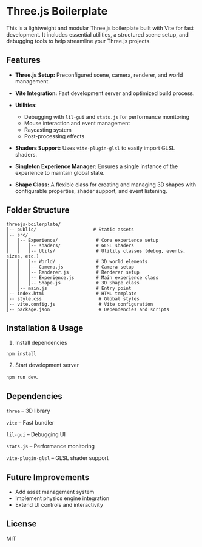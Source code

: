 # Three.js Boilerplate

This is a lightweight and modular Three.js boilerplate built with Vite for fast development. It includes essential
utilities, a structured scene setup, and debugging tools to help streamline your Three.js projects.

## Features

- **Three.js Setup:** Preconfigured scene, camera, renderer, and world management.
- **Vite Integration:** Fast development server and optimized build process.

- **Utilities:**

    - Debugging with `lil-gui` and `stats.js` for performance monitoring
    - Mouse interaction and event management
    - Raycasting system
    - Post-processing effects

- **Shaders Support:** Uses `vite-plugin-glsl` to easily import GLSL shaders.
- **Singleton Experience Manager:** Ensures a single instance of the experience to maintain global state.
- **Shape Class:** A flexible class for creating and managing 3D shapes with configurable properties, shader support,
  and event listening.

## Folder Structure

````
threejs-boilerplate/
│-- public/                     # Static assets
│-- src/
│   │-- Experience/              # Core experience setup
│   │   │-- shaders/             # GLSL shaders
│   │   │-- Utils/               # Utility classes (debug, events, sizes, etc.)
│   │   │-- World/               # 3D world elements
│   │   │-- Camera.js            # Camera setup
│   │   │-- Renderer.js          # Renderer setup
│   │   │-- Experience.js        # Main experience class
│   │   │-- Shape.js             # 3D Shape class
│   │-- main.js                  # Entry point
│-- index.html                   # HTML template
│-- style.css                     # Global styles
│-- vite.config.js                # Vite configuration
│-- package.json                  # Dependencies and scripts
````

## Installation & Usage

1. Install dependencies

``npm install``

2. Start development server

``npm run dev``.

## Dependencies

`three` – 3D library

`vite` – Fast bundler

`lil-gui` – Debugging UI

`stats.js` – Performance monitoring

`vite-plugin-glsl` – GLSL shader support

## Future Improvements

- Add asset management system
- Implement physics engine integration
- Extend UI controls and interactivity

## License

MIT

